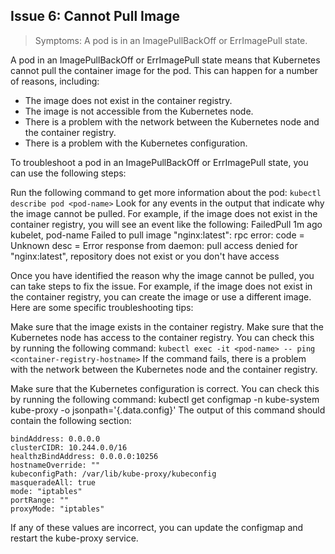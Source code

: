 ## Issue 6: Cannot Pull Image
> Symptoms: A pod is in an ImagePullBackOff or ErrImagePull state.


A pod in an ImagePullBackOff or ErrImagePull state means that Kubernetes cannot pull the container image for the pod. This can happen for a number of reasons, including:

* The image does not exist in the container registry.
* The image is not accessible from the Kubernetes node.
* There is a problem with the network between the Kubernetes node and the container registry.
* There is a problem with the Kubernetes configuration.

To troubleshoot a pod in an ImagePullBackOff or ErrImagePull state, you can use the following steps:

Run the following command to get more information about the pod:
`kubectl describe pod <pod-name>`
Look for any events in the output that indicate why the image cannot be pulled. For example, if the image does not exist in the container registry, you will see an event like the following:
FailedPull 1m ago  kubelet, pod-name  Failed to pull image "nginx:latest": rpc error: code = Unknown desc = Error response from daemon: pull access denied for "nginx:latest", repository does not exist or you don't have access

Once you have identified the reason why the image cannot be pulled, you can take steps to fix the issue. For example, if the image does not exist in the container registry, you can create the image or use a different image.
Here are some specific troubleshooting tips:

Make sure that the image exists in the container registry.
Make sure that the Kubernetes node has access to the container registry. You can check this by running the following command:
`kubectl exec -it <pod-name> -- ping <container-registry-hostname>`
If the command fails, there is a problem with the network between the Kubernetes node and the container registry.

Make sure that the Kubernetes configuration is correct. You can check this by running the following command:
kubectl get configmap -n kube-system kube-proxy -o jsonpath='{.data.config}'
The output of this command should contain the following section:

    bindAddress: 0.0.0.0
    clusterCIDR: 10.244.0.0/16
    healthzBindAddress: 0.0.0.0:10256
    hostnameOverride: ""
    kubeconfigPath: /var/lib/kube-proxy/kubeconfig
    masqueradeAll: true
    mode: "iptables"
    portRange: ""
    proxyMode: "iptables"
If any of these values are incorrect, you can update the configmap and restart the kube-proxy service.

